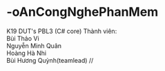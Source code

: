 # -oAnCongNghePhanMem
K19 DUT's PBL3 (C# core)
Thành viên:  
Bùi Thảo Vi  
Nguyễn Minh Quân  
Hoàng Hà Nhi  
Bùi Hương Quỳnh(teamlead)
//
